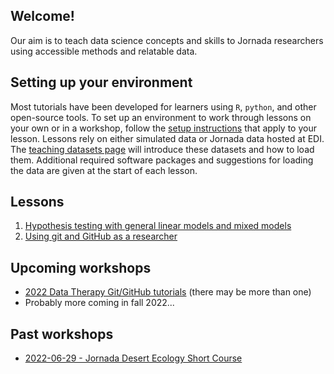 ## Welcome!

Our aim is to teach data science concepts and skills to Jornada researchers using accessible methods and relatable data.

## Setting up your environment

Most tutorials have been developed for learners using `R`, `python`, and other open-source tools. To set up an environment to work through lessons on your own or in a workshop, follow the [setup instructions](./html/setup.html) that apply to your lesson. Lessons rely on either simulated data or Jornada data hosted at EDI. The [teaching datasets page](./html/teaching-datasets.html) will introduce these datasets and how to load them. Additional required software packages and suggestions for loading the data are given at the start of each lesson.

## Lessons

1. [Hypothesis testing with general linear models and mixed models](./html/statistical-inference-linear-and-mixed.html)
2. [Using git and GitHub as a researcher](./html/git-and-github-for-research.html)

## Upcoming workshops

* [2022 Data Therapy Git/GitHub tutorials](./workshops/2022-data-therapy-git-github/index) (there may be more than one)
* Probably more coming in fall 2022...

## Past workshops

* [2022-06-29 - Jornada Desert Ecology Short Course](./workshops/20220629-jrn-ecology-short-course/index)
